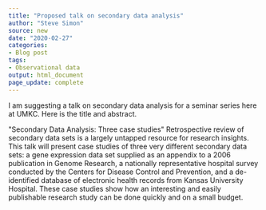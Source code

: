 ```yaml
---
title: "Proposed talk on secondary data analysis"
author: "Steve Simon"
source: new
date: "2020-02-27"
categories:
- Blog post
tags:
- Observational data
output: html_document
page_update: complete
---
```


I am suggesting a talk on secondary data analysis for a seminar series here at UMKC. Here is the title and abstract.

<!---More--->

"Secondary Data Analysis: Three case studies" Retrospective review of secondary data sets is a largely untapped resource for research insights. This talk will present case studies of three very different secondary data sets: a gene expression data set supplied as an appendix to a 2006 publication in Genome Research, a nationally representative hospital survey conducted by the Centers for Disease Control and Prevention, and a de-identified database of electronic health records from Kansas University Hospital. These case studies show how an interesting and easily publishable research study can be done quickly and on a small budget.
